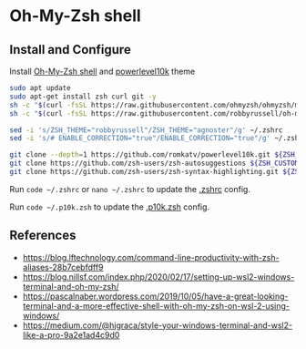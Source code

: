 # Oh-My-Zsh shell

## Install and Configure

Install [Oh-My-Zsh shell](https://ohmyz.sh) and [powerlevel10k](https://github.com/romkatv/powerlevel10k) theme

```bash
sudo apt update
sudo apt-get install zsh curl git -y
sh -c "$(curl -fsSL https://raw.githubusercontent.com/ohmyzsh/ohmyzsh/master/tools/install.sh)"
sh -c "$(curl -fsSL https://raw.githubusercontent.com/robbyrussell/oh-my-zsh/master/tools/install.sh)"

sed -i 's/ZSH_THEME="robbyrussell"/ZSH_THEME="agnoster"/g' ~/.zshrc
sed -i 's/# ENABLE_CORRECTION="true"/ENABLE_CORRECTION="true"/g' ~/.zshrc

git clone --depth=1 https://github.com/romkatv/powerlevel10k.git ${ZSH_CUSTOM:-~/.oh-my-zsh/custom}/themes/powerlevel10k
git clone https://github.com/zsh-users/zsh-autosuggestions ${ZSH_CUSTOM:-~/.oh-my-zsh/custom}/plugins/zsh-autosuggestions
git clone https://github.com/zsh-users/zsh-syntax-highlighting.git ${ZSH_CUSTOM:-~/.oh-my-zsh/custom}/plugins/zsh-syntax-highlighting
```

Run `code ~/.zshrc` or `nano ~/.zshrc` to update the [.zshrc](.zshrc) config.

Run `code ~/.p10k.zsh` to update the [.p10k.zsh](.p10k.zsh) config.

## References
* https://blog.lftechnology.com/command-line-productivity-with-zsh-aliases-28b7cebfdff9
* https://blog.nillsf.com/index.php/2020/02/17/setting-up-wsl2-windows-terminal-and-oh-my-zsh/
* https://pascalnaber.wordpress.com/2019/10/05/have-a-great-looking-terminal-and-a-more-effective-shell-with-oh-my-zsh-on-wsl-2-using-windows/
* https://medium.com/@hjgraca/style-your-windows-terminal-and-wsl2-like-a-pro-9a2e1ad4c9d0 
